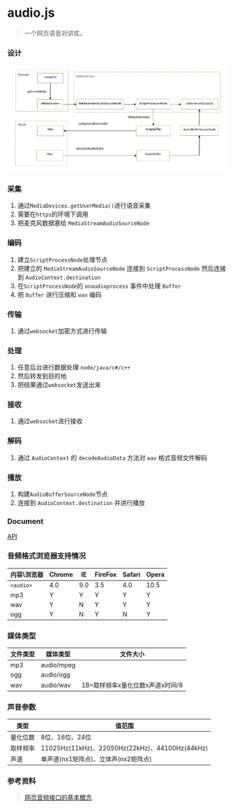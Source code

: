 # audio.js
>一个网页语音对讲库。
### 设计

![](https://github.com/dehai168/audio.js/blob/master/assets/design.png)

### 采集
1. 通过`MediaDevices.getUserMedia()`进行语音采集
2. 需要在`https`的环境下调用
3. 把麦克风数据塞给 `MediaStreamAudioSourceNode`
### 编码
1. 建立`ScriptProcessNode`处理节点
2. 把建立的 `MediaStreamAudioSourceNode` 连接到 `ScriptProcessNode` 然后连接到 `AudioContext.destination` 
3. 在`ScriptProcessNode`的 `onaudioprocess` 事件中处理 `Buffer`
4. 把 `Buffer` 进行压缩和 `wav` 编码
### 传输
1. 通过`websocket`加密方式进行传输
### 处理
1. 任意后台进行数据处理 `node/java/c#/c++`
2. 然后转发到目的地
3. 把结果通过`websocket`发送出来
### 接收
1. 通过`websocket`进行接收
### 解码
1. 通过 `AudioContext` 的 `decodeAudioData` 方法对 `wav` 格式音频文件解码
### 播放
1. 构建`AudioBufferSourceNode`节点
2. 连接到 `AudioContext.destination` 并进行播放

### Document

[API](https://github.com/dehai168/audio.js/blob/master/docs/api.md)

### 音频格式浏览器支持情况

|内容\浏览器|Chrome|IE|FireFox|Safari|Opera|
|---|---|---|---|---|---|
|`<audio>`|4.0|9.0|3.5|4.0|10.5|
|mp3|Y|Y|Y|Y|Y|
|wav|Y|N|Y|Y|Y|
|ogg|Y|N|Y|N|Y|

### 媒体类型

|文件类型|媒体类型|文件大小|
|---|---|---|
|mp3|audio/mpeg||
|ogg|audio/ogg||
|wav|audio/wav|1B=取样频率x量化位数x声道x时间/8|

### 声音参数

|类型|值范围|
|---|---|
|量化位数|8位、16位、24位|
|取样频率|11025Hz(11kHz)、22050Hz(22kHz)、44100Hz(44kHz)|
|声道|单声道(nx1矩阵点)、立体声(nx2矩阵点)|

### 参考资料

>[网页音频接口的基本概念](https://developer.mozilla.org/zh-CN/docs/Web/API/Web_Audio_API/Basic_concepts_behind_Web_Audio_API)
